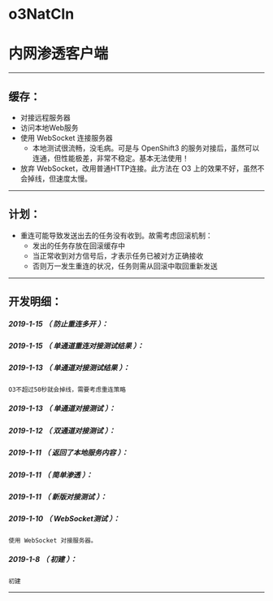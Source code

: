 # o3NatCln
内网渗透客户端
=======


*******************************************************************

缓存：
-------------------------------------------------------------------

- 对接远程服务器
- 访问本地Web服务
- 使用 WebSocket 连接服务器
	- 本地测试很流畅，没毛病。可是与 OpenShift3 的服务对接后，虽然可以连通，但性能极差，非常不稳定。基本无法使用！
- 放弃 WebSocket，改用普通HTTP连接。此方法在 O3 上的效果不好，虽然不会掉线，但速度太慢。

*******************************************************************

计划：
-------------------------------------------------------------------

- 重连可能导致发送出去的任务没有收到。故需考虑回滚机制：
	- 发出的任务存放在回滚缓存中
	- 当正常收到对方信号后，才表示任务已被对方正确接收
	- 否则万一发生重连的状况，任务则需从回滚中取回重新发送

*******************************************************************





开发明细：
-------------------------------------------------------------------

##### 2019-1-15 （ 防止重连多开 ）：

##### 2019-1-15 （ 单通道重连对接测试结果 ）：

##### 2019-1-13 （ 单通道对接测试结果 ）：
	O3不超过50秒就会掉线，需要考虑重连策略

##### 2019-1-13 （ 单通道对接测试 ）：

##### 2019-1-12 （ 双通道对接测试 ）：

##### 2019-1-11 （ 返回了本地服务内容 ）：

##### 2019-1-11 （ 简单渗透 ）：

##### 2019-1-11 （ 新版对接测试 ）：

##### 2019-1-10 （ WebSocket测试 ）：
	使用 WebSocket 对接服务器。

##### 2019-1-8 （ 初建 ）：
	初建

*******************************************************************
